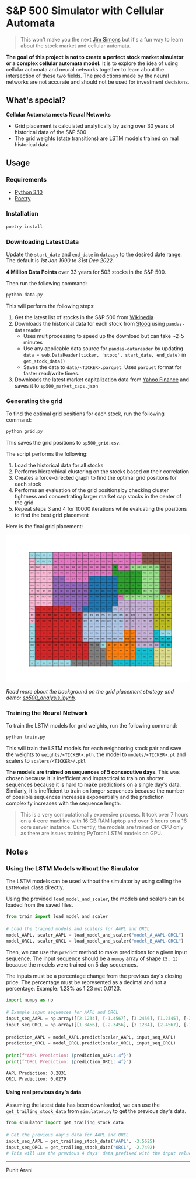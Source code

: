 # S&P 500 Simulator with Cellular Automata

> This won't make you the next [Jim Simons](https://en.wikipedia.org/wiki/Jim_Simons_(mathematician))
> but it's a fun way to learn about the stock market and cellular automata.

**The goal of this project is not to create a perfect stock market simulator or a complex cellular automata model.**
It is to explore the idea of using cellular automata and neural networks together to learn about the intersection
of these two fields. The predictions made by the neural networks are not accurate and should not be used for
investment decisions.

## What's special?

**Cellular Automata meets Neural Networks**

- Grid placement is calculated analytically by using over 30 years of historical data of the S&P 500
- The grid weights (state transitions) are [LSTM](https://en.wikipedia.org/wiki/Long_short-term_memory) models trained
  on real historical data

## Usage

### Requirements

- [Python 3.10](https://www.python.org/downloads/release/python-3100/)
- [Poetry](https://python-poetry.org/docs/#installation)

### Installation

```bash
poetry install
```

### Downloading Latest Data

Update the `start_date` and `end_date` in `data.py` to the desired date range.
The default is _1st Jan 1990_ to _31st Dec 2022._

**4 Million Data Points** over 33 years for 503 stocks in the S&P 500.

Then run the following command:

```bash
python data.py
```

This will perform the following steps:

1. Get the latest list of stocks in the S&P 500
   from [Wikipedia](https://en.wikipedia.org/wiki/List_of_S%26P_500_companies)
2. Downloads the historical data for each stock from [Stooq](https://stooq.com/db/h/) using `pandas-datareader`
    - Uses multiprocessing to speed up the download but can take ~2-5 minutes
    - Use any applicable data source for `pandas-datareader` by
      updating `data = web.DataReader(ticker, 'stooq', start_date, end_date)` in `get_stock_data()`
    - Saves the data to `data/<TICKER>.parquet`. Uses `parquet` format for faster read/write times.
3. Downloads the latest market capitalization data from [Yahoo Finance](https://finance.yahoo.com/) and saves it
   to `sp500_market_caps.json`

### Generating the grid

To find the optimal grid positions for each stock, run the following command:

```bash
python grid.py
```

This saves the grid positions to `sp500_grid.csv`.

The script performs the following:

1. Load the historical data for all stocks
2. Performs hierarchical clustering on the stocks based on their correlation
3. Creates a force-directed graph to find the optimal grid positions for each stock
4. Performs an evaluation of the grid positions by checking cluster tightness and concentrating larger market cap stocks
   in the center of the grid
5. Repeat steps 3 and 4 for 10000 iterations while evaluating the positions to find the best grid placement

Here is the final grid placement:

![sp500_grid.png](sp500_grid.png)

_Read more about the background on the grid placement strategy and
demo: [sp500_analysis.ipynb](https://github.com/punitarani/cellular-sp500/blob/master/sp500_analysis.ipynb)._

### Training the Neural Network

To train the LSTM models for grid weights, run the following command:

```bash
python train.py
```

This will train the LSTM models for each neighboring stock pair and save the weights to `weights/<TICKER>.pth`,
the model to `models/<TICKER>.pt` and scalers to `scalers/<TICKER>/.pkl`

**The models are trained on sequences of 5 consecutive days**.
This was chosen because it is inefficient and impractical to train on shorter sequences because it is hard to make
predictions on a single day's data. Similarly, it is inefficient to train on longer sequences because the number of
possible sequences increases exponentially and the prediction complexity increases with the sequence length.

> This is a very computationally expensive process.
> It took over 7 hours on a 4 core machine with 16 GB RAM laptop and over 3 hours on a 16 core server instance.
> Currently, the models are trained on CPU only as there are issues training PyTorch LSTM models on GPU.

## Notes

### Using the LSTM Models without the Simulator

The LSTM models can be used without the simulator by using calling the `LSTMModel` class directly.

Using the provided `load_model_and_scaler`, the models and scalers can be loaded from the saved files.

```python
from train import load_model_and_scaler

# Load the trained models and scalers for AAPL and ORCL
model_AAPL, scaler_AAPL = load_model_and_scaler("model_A_AAPL-ORCL")
model_ORCL, scaler_ORCL = load_model_and_scaler("model_B_AAPL-ORCL")
```

Then, we can use the `predict` method to make predictions for a given input sequence.
The input sequence should be a `numpy` array of shape `(5, 1)` because the models were trained on 5 day sequences.

The inputs must be a percentage change from the previous day's closing price.
The percentage must be represented as a decimal and not a percentage.
Example: 1.23% as 1.23 not 0.0123.

```python
import numpy as np

# Example input sequences for AAPL and ORCL
input_seq_AAPL = np.array([[2.1234], [-1.4567], [3.2456], [1.2345], [-2.0987]])
input_seq_ORCL = np.array([[1.3456], [-2.3456], [3.1234], [2.4567], [-1.2345]])

prediction_AAPL = model_AAPL.predict(scaler_AAPL, input_seq_AAPL)
prediction_ORCL = model_ORCL.predict(scaler_ORCL, input_seq_ORCL)

print(f"AAPL Prediction: {prediction_AAPL:.4f}")
print(f"ORCL Prediction: {prediction_ORCL:.4f}")
```

```text
AAPL Prediction: 0.2831
ORCL Prediction: 0.0279
```

#### Using real previous day's data

Assuming the latest data has been downloaded,
we can use the `get_trailing_stock_data` from `simulator.py` to get the previous day's data.

```python
from simulator import get_trailing_stock_data

# Get the previous day's data for AAPL and ORCL
input_seq_AAPL = get_trailing_stock_data("AAPL", -3.5625)
input_seq_ORCL = get_trailing_stock_data("ORCL", -2.7492)
# This will use the previous 4 days' data prefixed with the input value (second argument)
```

---

Punit Arani

